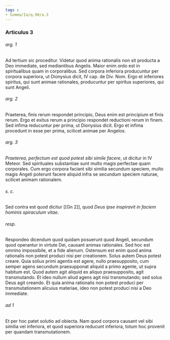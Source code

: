 ```yaml
---
tags : 
- Summa/Ia/q.90/a.3
---
```


### Articulus 3

###### arg. 1
Ad tertium sic proceditur. Videtur quod anima rationalis non sit producta a Deo immediate, sed mediantibus Angelis. Maior enim ordo est in spiritualibus quam in corporalibus. Sed corpora inferiora producuntur per corpora superiora, ut Dionysius dicit, IV cap. de Div. Nom. Ergo et inferiores spiritus, qui sunt animae rationales, producuntur per spiritus superiores, qui sunt Angeli.

###### arg. 2
Praeterea, finis rerum respondet principio, Deus enim est principium et finis rerum. Ergo et exitus rerum a principio respondet reductioni rerum in finem. Sed infima reducuntur per prima, ut Dionysius dicit. Ergo et infima procedunt in esse per prima, scilicet animae per Angelos.

###### arg. 3
*Praeterea, perfectum est quod potest sibi simile facere*, ut dicitur in IV Meteor. Sed spirituales substantiae sunt multo magis perfectae quam corporales. Cum ergo corpora faciant sibi similia secundum speciem, multo magis Angeli poterunt facere aliquid infra se secundum speciem naturae, scilicet animam rationalem.

###### s. c.
Sed contra est quod dicitur [[Gn 2]], quod *Deus ipse inspiravit in faciem hominis spiraculum vitae*.

###### resp.
Respondeo dicendum quod quidam posuerunt quod Angeli, secundum quod operantur in virtute Dei, causant animas rationales. Sed hoc est omnino impossibile, et a fide alienum. Ostensum est enim quod anima rationalis non potest produci nisi per creationem. Solus autem Deus potest creare. Quia solius primi agentis est agere, nullo praesupposito, cum semper agens secundum praesupponat aliquid a primo agente, ut supra habitum est. Quod autem agit aliquid ex aliquo praesupposito, agit transmutando. Et ideo nullum aliud agens agit nisi transmutando; sed solus Deus agit creando. Et quia anima rationalis non potest produci per transmutationem alicuius materiae, ideo non potest produci nisi a Deo immediate.

###### ad 1
Et per hoc patet solutio ad obiecta. Nam quod corpora causant vel sibi similia vel inferiora, et quod superiora reducunt inferiora, totum hoc provenit per quandam transmutationem.

